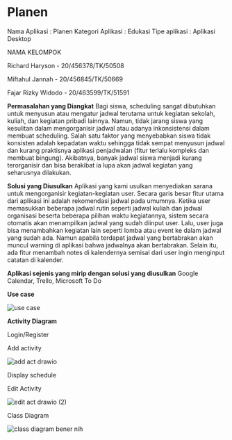 # Planen

Nama Aplikasi	    : Planen
Kategori Aplikasi	: Edukasi
Tipe aplikasi		  : Aplikasi Desktop

NAMA KELOMPOK

Richard Haryson     - 20/456378/TK/50508

Miftahul Jannah     - 20/456845/TK/50669

Fajar Rizky Widodo  - 20/463599/TK/51591

**Permasalahan yang Diangkat**
Bagi siswa, scheduling sangat dibutuhkan untuk menyusun atau mengatur jadwal terutama untuk kegiatan sekolah, kuliah, dan kegiatan pribadi lainnya. Namun, tidak jarang siswa yang kesulitan dalam mengorganisir jadwal atau adanya inkonsistensi dalam membuat scheduling. Salah satu faktor yang menyebabkan siswa tidak konsisten adalah kepadatan waktu sehingga tidak sempat menyusun jadwal dan kurang praktisnya aplikasi penjadwalan (fitur terlalu kompleks dan membuat bingung). Akibatnya, banyak jadwal siswa menjadi kurang terorganisir dan bisa berakibat ia lupa akan jadwal kegiatan yang seharusnya dilakukan.

**Solusi yang Diusulkan**
Aplikasi yang kami usulkan menyediakan sarana untuk mengorganisir kegiatan-kegiatan user. Secara garis besar fitur utama dari aplikasi ini adalah rekomendasi jadwal pada umumnya. Ketika user memasukkan beberapa jadwal rutin seperti jadwal kuliah dan jadwal organisasi beserta beberapa pilihan waktu kegiatannya, sistem secara otomatis akan menampilkan jadwal yang sudah diinput user. Lalu, user juga bisa menambahkan kegiatan lain seperti lomba atau event ke dalam jadwal yang sudah ada. Namun apabila terdapat jadwal yang bertabrakan akan muncul warning di aplikasi bahwa jadwalnya akan bertabrakan. Selain itu, ada fitur menambah notes di kalendernya semisal dari user ingin menginput catatan di kalender.

**Aplikasi sejenis yang mirip dengan solusi yang diusulkan** 
Google Calendar, Trello, Microsoft To Do

**Use case** </br>

![use case](https://user-images.githubusercontent.com/79750744/189670334-5959ef4e-b57b-4366-aec3-85c89d522835.PNG)

**Activity Diagram** </br>

Login/Register </br>

Add activity </br>

![add act drawio](https://user-images.githubusercontent.com/79750744/189667056-0114b46b-d88d-40fe-9520-25b38b999c09.png)

Display schedule </br>

Edit Activity </br>

![edit act drawio (2)](https://user-images.githubusercontent.com/79750744/189672318-f51fcee0-51c4-42eb-ac77-7dbc027dc804.png)

Class Diagram </br>

![class diagram bener nih](https://user-images.githubusercontent.com/79750744/189671439-c7fbf821-f3c8-45c0-8832-3d91628b2521.PNG)
